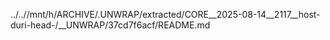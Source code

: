 ../..//mnt/h/ARCHIVE/.UNWRAP/extracted/CORE__2025-08-14__2117__host-duri-head-/__UNWRAP/37cd7f6acf/README.md
